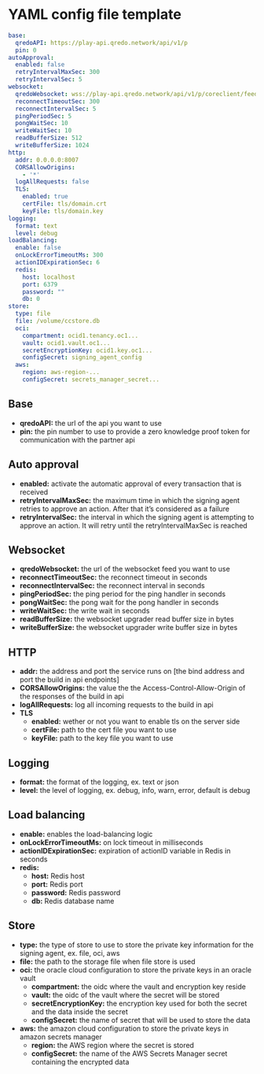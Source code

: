 # YAML config file template

```yaml
base:
  qredoAPI: https://play-api.qredo.network/api/v1/p
  pin: 0
autoApproval:
  enabled: false
  retryIntervalMaxSec: 300
  retryIntervalSec: 5
websocket:
  qredoWebsocket: wss://play-api.qredo.network/api/v1/p/coreclient/feed
  reconnectTimeoutSec: 300
  reconnectIntervalSec: 5
  pingPeriodSec: 5
  pongWaitSec: 10
  writeWaitSec: 10
  readBufferSize: 512
  writeBufferSize: 1024
http:
  addr: 0.0.0.0:8007
  CORSAllowOrigins:
    - '*'
  logAllRequests: false
  TLS:
    enabled: true
    certFile: tls/domain.crt
    keyFile: tls/domain.key  
logging:
  format: text
  level: debug
loadBalancing:
  enable: false
  onLockErrorTimeoutMs: 300
  actionIDExpirationSec: 6
  redis:
    host: localhost
    port: 6379
    password: ""
    db: 0
store: 
  type: file 
  file: /volume/ccstore.db
  oci:
    compartment: ocid1.tenancy.oc1...
    vault: ocid1.vault.oc1...
    secretEncryptionKey: ocid1.key.oc1...
    configSecret: signing_agent_config
  aws:
    region: aws-region-...
    configSecret: secrets_manager_secret...  
```

## Base

- **qredoAPI:** the url of the api you want to use
- **pin:** the pin number to use to provide a zero knowledge proof token for communication with the partner api

## Auto approval
- **enabled:** activate the automatic approval of every transaction that is received
- **retryIntervalMaxSec:** the maximum time in which the signing agent retries to approve an action. After that it’s considered as a failure 
- **retryIntervalSec:** the interval in which the signing agent is attempting to approve an action. It will retry until the retryIntervalMaxSec is reached

## Websocket
- **qredoWebsocket:** the url of the websocket feed you want to use
- **reconnectTimeoutSec:** the reconnect timeout in seconds
- **reconnectIntervalSec:** the reconnect interval in seconds
- **pingPeriodSec:** the ping period for the ping handler in seconds
- **pongWaitSec:** the pong wait for the pong handler in seconds
- **writeWaitSec:** the write wait in seconds
- **readBufferSize:** the websocket upgrader read buffer size in bytes
- **writeBufferSize:** the websocket upgrader write buffer size in bytes

## HTTP

- **addr:** the address and port the service runs on [the bind address and port the build in api endpoints]
- **CORSAllowOrigins:** the value the the Access-Control-Allow-Origin of the responses of the build in api
- **logAllRequests:** log all incoming requests to the build in api
- **TLS**
  - **enabled:** wether or not you want to enable tls on the server side
  - **certFile:** path to the cert file you want to use
  - **keyFile:** path to the key file you want to use


## Logging

- **format:** the format of the logging, ex. text or json
- **level:** the level of logging, ex. debug, info, warn, error, default is debug

## Load balancing

- **enable:** enables the load-balancing logic
- **onLockErrorTimeoutMs:** on lock timeout in milliseconds
- **actionIDExpirationSec:** expiration of actionID variable in Redis in seconds
- **redis:**
  - **host:** Redis host
  - **port:** Redis port
  - **password:** Redis password
  - **db:** Redis database name

## Store

- **type:** the type of store to use to store the private key information for the signing agent, ex. file, oci, aws
- **file:** the path to the storage file when file store is used
- **oci:** the oracle cloud configuration to store the private keys in an oracle vault
  - **compartment:** the oidc where the vault and encryption key reside
  - **vault:** the oidc of the vault where the secret will be stored
  - **secretEncryptionKey:** the encryption key used for both the secret and the data inside the secret
  - **configSecret:** the name of secret that will be used to store the data
- **aws:** the amazon cloud configuration to store the private keys in amazon secrets manager
  - **region:** the AWS region where the secret is stored
  - **configSecret:** the name of the AWS Secrets Manager secret containing the encrypted data